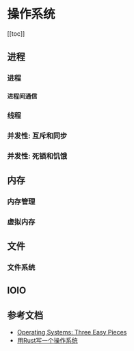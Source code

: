 # 操作系统

[[toc]]

## 进程


### 进程


#### 进程间通信

### 线程

### 并发性: 互斥和同步


### 并发性: 死锁和饥饿




## 内存

### 内存管理


### 虚拟内存

## 文件



### 文件系统



## IOIO



## 参考文档

- [Operating Systems: Three Easy Pieces](https://pages.cs.wisc.edu/~remzi/OSTEP/index.html)
- [用Rust写一个操作系统](https://os.phil-opp.com/zh-CN/)


